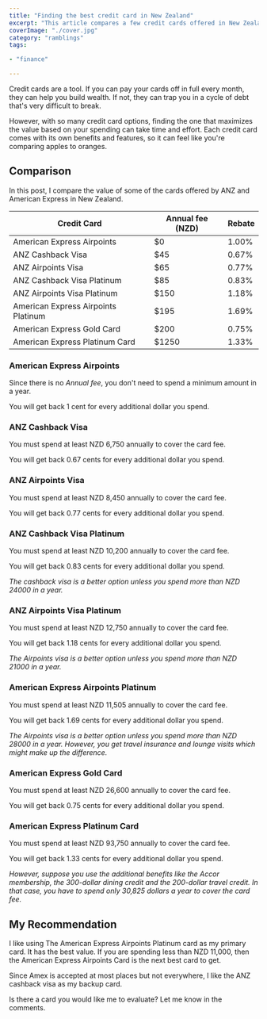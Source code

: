 ```yaml
---
title: "Finding the best credit card in New Zealand"
excerpt: "This article compares a few credit cards offered in New Zealand. It looks at how much you need to spend in a year to maximize the value of each card"
coverImage: "./cover.jpg"
category: "ramblings"
tags:

- "finance"

---
```


<!-- https://unsplash.com/photos/RJQE64NmC_o -->

Credit cards are a tool. If you can pay your cards off in full every month, they can help you build wealth. If not, they can trap you in a cycle of debt that's very difficult to break.

However, with so many credit card options, finding the one that maximizes the value based on your spending can take time and effort. Each credit card comes with its own benefits and features, so it can feel like you're comparing apples to oranges.

## Comparison

In this post, I compare the value of some of the cards offered by ANZ and American Express in New Zealand.

| Credit Card                         | Annual fee (NZD) | Rebate |
|-------------------------------------|------------------|--------|
| American Express Airpoints          | $0               | 1.00%  |
| ANZ Cashback Visa                   | $45              | 0.67%  |
| ANZ Airpoints Visa                  | $65              | 0.77%  |
| ANZ Cashback Visa Platinum          | $85              | 0.83%  |
| ANZ Airpoints Visa Platinum         | $150             | 1.18%  |
| American Express Airpoints Platinum | $195             | 1.69%  |
| American Express Gold Card          | $200             | 0.75%  |
| American Express Platinum Card      | $1250            | 1.33%  |

### American Express Airpoints

Since there is no *Annual fee*, you don't need to spend a minimum amount in a year.

You will get back 1 cent for every additional dollar you spend.

### ANZ Cashback Visa

You must spend at least NZD 6,750 annually to cover the card fee.

You will get back 0.67 cents for every additional dollar you spend.

### ANZ Airpoints Visa

You must spend at least NZD 8,450 annually to cover the card fee.

You will get back 0.77 cents for every additional dollar you spend.

### ANZ Cashback Visa Platinum

You must spend at least NZD 10,200 annually to cover the card fee.

You will get back 0.83 cents for every additional dollar you spend.

_The cashback visa is a better option unless you spend more than NZD 24000 in a year._

### ANZ Airpoints Visa Platinum

You must spend at least NZD 12,750 annually to cover the card fee.

You will get back 1.18 cents for every additional dollar you spend.

_The Airpoints visa is a better option unless you spend more than NZD 21000 in a year._

### American Express Airpoints Platinum

You must spend at least NZD 11,505 annually to cover the card fee.

You will get back 1.69 cents for every additional dollar you spend.

_The Airpoints visa is a better option unless you spend more than NZD 28000 in a year. However, you get travel insurance and lounge visits which might make up the difference._

### American Express Gold Card

You must spend at least NZD 26,600 annually to cover the card fee.

You will get back 0.75 cents for every additional dollar you spend.

### American Express Platinum Card

You must spend at least NZD 93,750 annually to cover the card fee.

You will get back 1.33 cents for every additional dollar you spend.

_However, suppose you use the additional benefits like the Accor membership, the 300-dollar dining credit and the 200-dollar travel credit. In that case, you have to spend only 30,825 dollars a year to cover the card fee._

## My Recommendation

I like using The American Express Airpoints Platinum card as my primary card. It has the best value. If you are spending less than NZD 11,000, then the American Express Airpoints Card is the next best card to get.

Since Amex is accepted at most places but not everywhere, I like the ANZ cashback visa as my backup card.

Is there a card you would like me to evaluate? Let me know in the comments.
